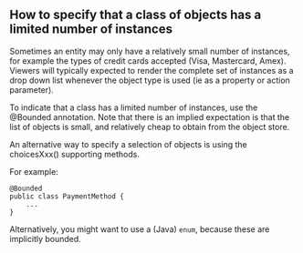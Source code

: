 How to specify that a class of objects has a limited number of instances
------------------------------------------------------------------------

Sometimes an entity may only have a relatively small number of
instances, for example the types of credit cards accepted (Visa,
Mastercard, Amex). Viewers will typically expected to render the
complete set of instances as a drop down list whenever the object type
is used (ie as a property or action parameter).

To indicate that a class has a limited number of instances, use the
@Bounded annotation. Note that there is an implied expectation is that
the list of objects is small, and relatively cheap to obtain from the
object store.

An alternative way to specify a selection of objects is using the
choicesXxx() supporting methods.

For example:

    @Bounded
    public class PaymentMethod {
        ...
    }

Alternatively, you might want to use a (Java) `enum`, because these are
implicitly bounded.

